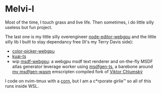 # Melvi-l

Most of the time, I touch grass and live life. Then sometimes, i do little silly useless but fun project.

The last one is my little silly overengineer [node-editor-webgpu](https://github.com/melvi-l/node-editor-webgpu) and the little silly lib I built to stay dependancy free (It's my Terry Davis side):
* [color-picker-webgpu](https://github.com/melvi-l/color-picker-webgpu)
* [kuai-ts](https://github.com/melvi-l/kuai-ts)
* wip [msdf-webgpu](https://github.com/melvi-l/msdf-webgpu): a webgpu msdf text renderer and on-the-fly MSDF atlas generator leverage worker using [msdfgen-ts](https://github.com/melvi-l/msdfgen-ts), a barebone around [my msdfgen-wasm](https://github.com/melvi-l/msdfgen-wasm) emscripten compiled fork of [Viktor Chlumský](https://github.com/Chlumsky)

I code on nvim-tmux with a [corn](https://github.com/foostan/crkbd), but I am a c*rporate girlie™ so all of this runs inside WSL.
